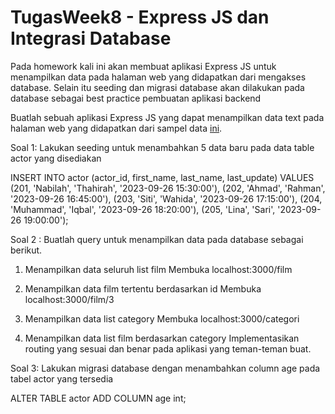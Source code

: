 # TugasWeek8 - Express JS dan Integrasi Database

Pada homework kali ini akan membuat aplikasi Express JS untuk 
menampilkan data pada halaman web yang didapatkan dari mengakses database. Selain itu 
seeding dan migrasi database akan dilakukan pada database sebagai best practice 
pembuatan aplikasi backend

Buatlah sebuah aplikasi Express JS yang dapat menampilkan data text pada halaman web 
yang didapatkan dari sampel data [ini](https://github.com/fathy17/rakamin-expressjs/blob/master/dvdrental.tar).

Soal 1: Lakukan seeding untuk menambahkan 5 data baru pada data table actor yang 
disediakan

INSERT INTO actor (actor_id, first_name, last_name, last_update)
VALUES
    (201, 'Nabilah', 'Thahirah', '2023-09-26 15:30:00'),
    (202, 'Ahmad', 'Rahman', '2023-09-26 16:45:00'),
    (203, 'Siti', 'Wahida', '2023-09-26 17:15:00'),
    (204, 'Muhammad', 'Iqbal', '2023-09-26 18:20:00'),
    (205, 'Lina', 'Sari', '2023-09-26 19:00:00');

Soal 2 : Buatlah query untuk menampilkan data pada database sebagai berikut.
1. Menampilkan data seluruh list film
   Membuka localhost:3000/film
   
2. Menampilkan data film tertentu berdasarkan id
   Membuka localhost:3000/film/3
   
5. Menampilkan data list category
   Membuka localhost:3000/categori
   
7. Menampilkan data list film berdasarkan category
Implementasikan routing yang sesuai dan benar pada aplikasi yang teman-teman buat.

Soal 3: Lakukan migrasi database dengan menambahkan column age pada tabel actor yang 
tersedia

ALTER TABLE actor
ADD COLUMN age int;

